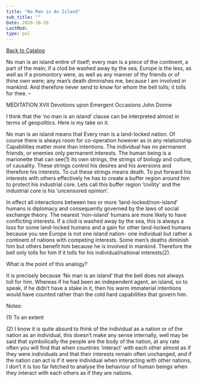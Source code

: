 ```yaml
---
title: "No Man is An Island"
sub_title: ""
Date: 2020-10-26
LastMod:
type: pol
---
```


[Back to Catalog](/)

No man is an island entire of itself; every man
is a piece of the continent, a part of the main;
if a clod be washed away by the sea, Europe
is the less, as well as if a promontory were, as
well as any manner of thy friends or of thine
own were; any man’s death diminishes me,
because I am involved in mankind.
And therefore never send to know for whom
the bell tolls; it tolls for thee. –

MEDITATION XVII
Devotions upon Emergent Occasions
John Donne

I think that the ‘no man is an island’ clause can be interpreted almost in terms of geopolitics. Here is my take on it.

No man is an island means that Every man is a land-locked nation. Of course there is always room for co-operation however as in any relationship Capabilities matter more than intentions. The individual has no permanent friends, or enemies only permanent interests. The human being is a marionette that can see(1) its own strings, the strings of biology and culture, of causality. These strings control his desires and his aversions and therefore his interests. To cut these strings means death. To put forward his interests with others effectively he has to create a buffer region around him to protect his industrial core. Lets call this buffer region ‘civility’ and the industrial core is his ‘uncensored opinion’.

In effect all interactions between two or more ‘land-locked/non-island’ humans is diplomacy and consequently governed by the laws of social exchange theory. The nearest ‘non-island’ humans are more likely to have conflicting interests. If a clod is washed away by the sea, this is always a loss for some land-locked humans and a gain for other land-locked humans because you see Europe is not one island nation- one individual but rather a continent of nations with competing interests. Some men’s deaths diminish him but others benefit him because he is involved in mankind. Therefore the bell only tolls for him if it tolls for his individual/national interests(2).

What is the point of this analogy?

It is precisely because ‘No man is an island’ that the bell does not always toll for him. Whereas if he had been an independent agent, an island, so to speak, if he didn’t have a stake in it, then his warm immaterial intentions would have counted rather than the cold hard capabilities that govern him.

Notes:

(1) To an extent

(2) I know it is quite absurd to think of the individual as a nation or of the nation as an individual, this doesn’t make any sense internally, well may be said that symbolically the people are the body of the nation, at any rate often you will find that when countries ‘interact’ with each other almost as if they were individuals and that their interests remain often unchanged, and if the nation can act is if it were individual when interacting with other nations, I don’t it is too far fetched to analyse the behaviour of human beings when they interact with each others as if they are nations.
